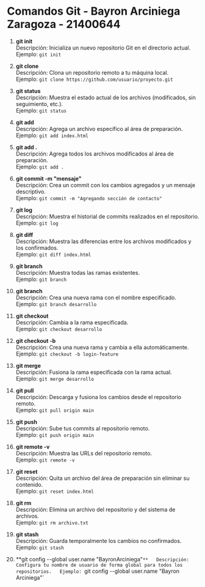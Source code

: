 # Comandos Git - Bayron Arciniega Zaragoza - 21400644

1. **git init**  
Descripción: Inicializa un nuevo repositorio Git en el directorio actual.  
Ejemplo: `git init`

2. **git clone**  
Descripción: Clona un repositorio remoto a tu máquina local.  
Ejemplo: `git clone https://github.com/usuario/proyecto.git`

3. **git status**  
Descripción: Muestra el estado actual de los archivos (modificados, sin seguimiento, etc.).  
Ejemplo: `git status`

4. **git add**  
Descripción: Agrega un archivo específico al área de preparación.  
Ejemplo: `git add index.html`

5. **git add .**  
Descripción: Agrega todos los archivos modificados al área de preparación.  
Ejemplo: `git add .`

6. **git commit -m "mensaje"**  
Descripción: Crea un commit con los cambios agregados y un mensaje descriptivo.  
Ejemplo: `git commit -m "Agregando sección de contacto"`

7. **git log**  
Descripción: Muestra el historial de commits realizados en el repositorio.  
Ejemplo: `git log`

8. **git diff**  
Descripción: Muestra las diferencias entre los archivos modificados y los confirmados.  
Ejemplo: `git diff index.html`

9. **git branch**  
Descripción: Muestra todas las ramas existentes.  
Ejemplo: `git branch`

10. **git branch <nombre>**  
Descripción: Crea una nueva rama con el nombre especificado.  
Ejemplo: `git branch desarrollo`

11. **git checkout <rama>**  
Descripción: Cambia a la rama especificada.  
Ejemplo: `git checkout desarrollo`

12. **git checkout -b <rama>**  
Descripción: Crea una nueva rama y cambia a ella automáticamente.  
Ejemplo: `git checkout -b login-feature`

13. **git merge <rama>**  
Descripción: Fusiona la rama especificada con la rama actual.  
Ejemplo: `git merge desarrollo`

14. **git pull**  
Descripción: Descarga y fusiona los cambios desde el repositorio remoto.  
Ejemplo: `git pull origin main`

15. **git push**  
Descripción: Sube tus commits al repositorio remoto.  
Ejemplo: `git push origin main`

16. **git remote -v**  
Descripción: Muestra las URLs del repositorio remoto.  
Ejemplo: `git remote -v`

17. **git reset <archivo>**  
Descripción: Quita un archivo del área de preparación sin eliminar su contenido.  
Ejemplo: `git reset index.html`

18. **git rm <archivo>**  
Descripción: Elimina un archivo del repositorio y del sistema de archivos.  
Ejemplo: `git rm archivo.txt`

19. **git stash**  
Descripción: Guarda temporalmente los cambios no confirmados.  
Ejemplo: `git stash`

20. **git config --global user.name "BayronArciniega"`**  
Descripción: Configura tu nombre de usuario de forma global para todos los repositorios.  
Ejemplo: `git config --global user.name "Bayron Arciniega"`
